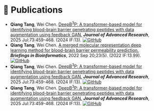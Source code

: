 
# 📝 Publications 
-  **Qiang Tang**, Wei Chen. [DeepB<sup>3</sup>P: A transformer-based model for identifying blood-brain barrier penetrating peptides with data augmentation using feedback GAN.](https://pmc.ncbi.nlm.nih.gov/articles/PMC12225947/)  ***Journal of Advanced Research***, 2025 Jul:73:459-468. (2024 IF:13). [![GitHub](https://img.shields.io/badge/GitHub-%23121011.svg?logo=github&logoColor=white)](https://github.com/TangQiang0701/deepB3P)
-  **Qiang Tang**, Wei Chen. [A merged molecular representation deep learning method for blood-brain barrier permeability prediction.](https://academic.oup.com/bib/article/23/5/bbac357/6674486?login=false)  ***Briefings in Bioinformatics***, 2022 Sep 20;23(5). (2022 IF:13.99). [![GitHub](https://img.shields.io/badge/GitHub-%23121011.svg?logo=github&logoColor=white)](https://github.com/TangQiang0701/Deep-B3)
-  **Qiang Tang**, Wei Chen. [DeepB<sup>3</sup>P: A transformer-based model for identifying blood-brain barrier penetrating peptides with data augmentation using feedback GAN.](https://pmc.ncbi.nlm.nih.gov/articles/PMC12225947/)  ***Journal of Advanced Research***, 2025 Jul:73:459-468. (2024 IF:13). [![GitHub](https://img.shields.io/badge/GitHub-%23121011.svg?logo=github&logoColor=white)](https://github.com/TangQiang0701/deepB3P)
-  **Qiang Tang**, Wei Chen. [DeepB<sup>3</sup>P: A transformer-based model for identifying blood-brain barrier penetrating peptides with data augmentation using feedback GAN.](https://pmc.ncbi.nlm.nih.gov/articles/PMC12225947/)  ***Journal of Advanced Research***, 2025 Jul:73:459-468. (2024 IF:13). [![GitHub](https://img.shields.io/badge/GitHub-%23121011.svg?logo=github&logoColor=white)](https://github.com/TangQiang0701/deepB3P)
